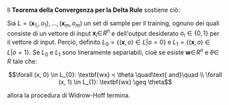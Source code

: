 Il **Teorema della Convergenza per la Delta Rule** sostiene ciò:

Sia $L = {(\textbf{x}_{1,}, o_{1}), ..., (\textbf{x}_{m}, o_{m})}$ un set di sample per il training, ognuno dei quali consiste di un vettore di input $\textbf{x}_{i} \in \!R^{n}$ e dell'output desiderato $o_{i} \in \{0,1\}$ per il vettore di input.
Perciò, definito $L_{0} = \{(\textbf{x}, o) \in L | o  = 0\}$ e $L_{1} = \{(\textbf{x}, o) \in L | o = 1\}$. Se $L_{0}$ e $L_{1}$ sono lineramente separiabili, cioè se esiste $\textbf{w} \in \!R^{n}$ e $\theta \in \!R$ tale che:

$$\forall (x, 0) \in L_{0}: \textbf{wx} < \theta \quad\text{ and}\quad \\
\forall (x, 1) \in L_{1}: \textbf{wx} \geq \theta$$

allora la procedura di Widrow-Hoff termina.